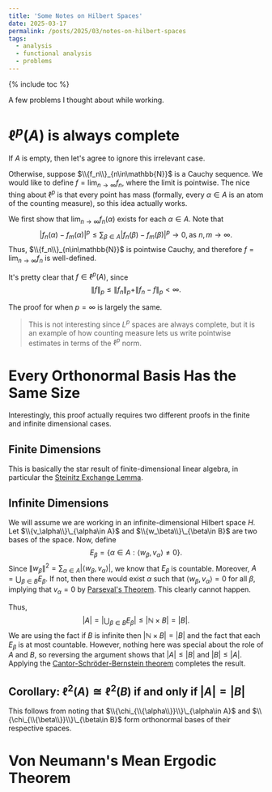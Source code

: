 ```yaml
---
title: 'Some Notes on Hilbert Spaces'
date: 2025-03-17
permalink: /posts/2025/03/notes-on-hilbert-spaces
tags:
  - analysis
  - functional analysis
  - problems
---
```

{% include toc %}

A few problems I thought about while working.


# $\ell^p(A)$ is always complete
If $A$ is empty, then let's agree to ignore this irrelevant case.

Otherwise, suppose $\\{f_n\\}_{n\in\mathbb{N}}$ is a Cauchy sequence.
We would like to define $f = \lim_{n\to\infty}f_n$, where the limit is pointwise.
The nice thing about $\ell^p$ is that every point has mass (formally, every $\alpha\in A$ is an atom of the counting measure), so this idea actually works.

We first show that $\lim_{n\to\infty}f_n(\alpha)$ exists for each $\alpha\in A$.
Note that 
$$ |f_n(\alpha) - f_m(\alpha)|^p \leq \sum_{\beta\in A}|f_n(\beta) - f_m(\beta)|^p \to 0, \text{as }n,m\to\infty. $$
Thus, $\\{f_n\\}_{n\in\mathbb{N}}$ is pointwise Cauchy, and therefore $f=\lim_{n\to\infty}f_n$ is well-defined.

It's pretty clear that $f\in\ell^p(A)$, since 
$$\|f\|_p \leq \|f_n\|_p + \|f_n-f\|_p < \infty.$$

The proof for when $p=\infty$ is largely the same.

> This is not interesting since $L^p$ spaces are always complete, but it is an example of how counting measure lets us write pointwise estimates in terms of the $\ell^p$ norm.

# Every Orthonormal Basis Has the Same Size
Interestingly, this proof actually requires two different proofs in the finite and infinite dimensional cases.

## Finite Dimensions
This is basically the star result of finite-dimensional linear algebra, in particular the [Steinitz Exchange Lemma](https://en.wikipedia.org/wiki/Steinitz_exchange_lemma).

## Infinite Dimensions
We will assume we are working in an infinite-dimensional Hilbert space $H$.
Let $\\{v_\alpha\\}\_{\alpha\in A}$ and $\\{w_\beta\\}\_{\beta\in B}$ are two bases of the space.
Now, define 
$$E_\beta = \{ \alpha\in A : \langle w_\beta, v_\alpha\rangle \neq 0 \}.$$
Since $\|w_\beta\|^2 = \sum_{\alpha\in A} |\langle w_\beta, v_\alpha\rangle |$, we know that $E_\beta$ is countable.
Moreover, $A = \bigcup_{\beta\in B}E_\beta$.
If not, then there would exist $\alpha$ such that $\langle w_\beta, v_\alpha\rangle = 0$ for all $\beta$, implying that $v_\alpha = 0$ by [Parseval's Theorem](https://en.wikipedia.org/wiki/Parseval%27s_identity).
This clearly cannot happen.

Thus,
$$ |A| = \left| \bigcup_{\beta\in B} E_{\beta}\right| \leq |\mathbb{N}\times B | = |B|.$$
We are using the fact if $B$ is infinite then $|\mathbb{N} \times B| = |B|$ and the fact that each $E_\beta$ is at most countable.
However, nothing here was special about the role of $A$ and $B$, so reversing the argument shows that $|A| \leq |B|$ and $|B|\leq |A|$.
Applying the [Cantor-Schröder-Bernstein theorem](https://en.wikipedia.org/wiki/Schr%C3%B6der%E2%80%93Bernstein_theorem) completes the result.

## Corollary: $\ell^2(A) \cong \ell^2(B)$ if and only if $|A| = |B|$
This follows from noting that $\\{\chi_{\\{\alpha\\}}\\}\_{\alpha\in A}$ and $\\{\chi_{\\{\beta\\}}\\}\_{\beta\in B}$ form orthonormal bases of their respective spaces.

# Von Neumann's Mean Ergodic Theorem
